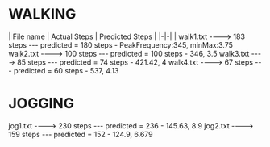 # WALKING
| File name | Actual Steps | Predicted Steps |
|-|-|
| walk1.txt ----> 183 steps --- predicted = 180 steps - PeakFrequency:345, minMax:3.75
walk2.txt ----> 100 steps --- predicted = 100 steps - 346, 3.5
walk3.txt ----> 85  steps --- predicted = 74 steps - 421.42, 4
walk4.txt ----> 67  steps --- predicted = 60 steps - 537, 4.13 

# JOGGING
jog1.txt ----> 230 steps --- predicted = 236 - 145.63, 8.9
jog2.txt ----> 159 steps --- predicted = 152 - 124.9, 6.679
